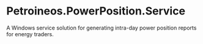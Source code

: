 # Petroineos.PowerPosition.Service
A Windows service solution for generating intra-day power position reports for energy traders.
